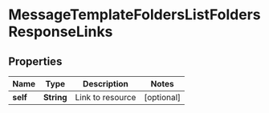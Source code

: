 

# MessageTemplateFoldersListFoldersResponseLinks


## Properties

| Name | Type | Description | Notes |
|------------ | ------------- | ------------- | -------------|
|**self** | **String** | Link to resource |  [optional] |



